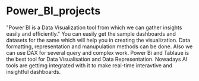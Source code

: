 # Power_BI_projects
"Power BI is a Data Visualization tool from which we can gather insights easily and efficiently."
You can easily get the sample dashboards and datasets for the same which will help you in creating the visualization.
Data formatting, representation and manupulation methods can be done. Also we can use DAX for several query and complex work.
Power Bi and Tablaue is the best tool for Data Visualisation and Data Representation.
Nowadays AI tools are gettimg integrated with it to make real-time interavtive and insightful dashboards.

